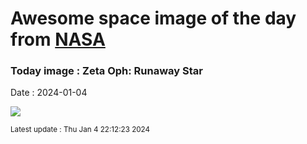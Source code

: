 
# Awesome space image of the day from [NASA](https://api.nasa.gov/)

### Today image : Zeta Oph: Runaway Star
Date : 2024-01-04

![](https://apod.nasa.gov/apod/image/2401/ZetaOph_spitzer_960.jpg)

<small>Latest update : Thu Jan  4 22:12:23 2024</small>
        